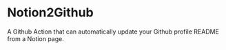 # Notion2Github

A Github Action that can automatically update your Github profile README from a Notion page.
